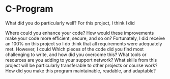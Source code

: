 # C-Program
What did you do particularly well?
For this project, I think I did 

Where could you enhance your code? How would these improvements make your code more efficient, secure, and so on?
Fortunately, I did receive an 100% on this project so I do think that all requirements were adequately met. However, I could 
Which pieces of the code did you find most challenging to write, and how did you overcome this? What tools or resources are you adding to your support network?
What skills from this project will be particularly transferable to other projects or course work?
How did you make this program maintainable, readable, and adaptable?
